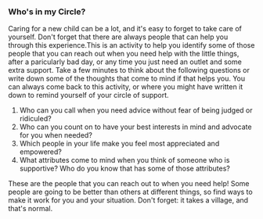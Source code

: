 ### Who's in my Circle?

Caring for a new child can be a lot, and it's easy to forget to take care of yourself. Don't forget that there are always people that can help you through this experience.This is an activity to help you identify some of those people that you can reach out when you need help with the little things, after a paricularly bad day, or any time you just need an outlet and some extra support. Take a few minutes to think about the following questions or write down some of the thoughts that come to mind if that helps you. You can always come back to this activity, or where you might have written it down to remind yourself of your circle of support.

1) Who can you call when you need advice without fear of being judged or ridiculed?
2) Who can you count on to have your best interests in mind and advocate for you when needed?
3) Which people in your life make you feel most appreciated and empowered?
4) What attributes come to mind when you think of someone who is supportive? Who do you know that has some of those attributes?

These are the people that you can reach out to when you need help! Some people are going to be better than others at different things, so find ways to make it work for you and your situation. Don't forget: it takes a village, and that's normal.
